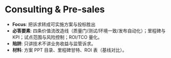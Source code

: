 # Consulting & Pre-sales

- **Focus**: 把诉求转成可实施方案与投标胜出
- **必答要素**: 四条价值流改造线（质量门/测试/环境一致/发布自动化）；里程碑与 KPI；试点范围与风险控制；ROI/TCO 量化。
- **陷阱**: 只讲技术不讲业务收益与监管诉求。
- **材料**: 方案 PPT 目录、里程碑甘特、ROI 表（基线对比）。

